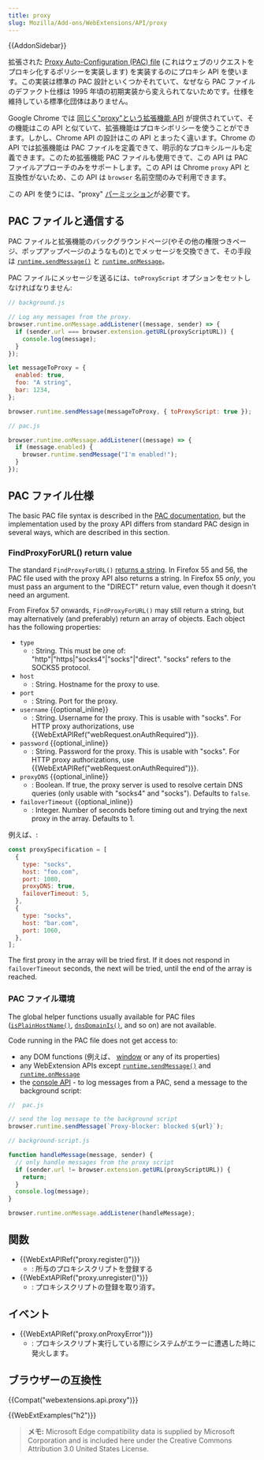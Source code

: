 ```yaml
---
title: proxy
slug: Mozilla/Add-ons/WebExtensions/API/proxy
---
```


{{AddonSidebar}}

拡張された [Proxy Auto-Configuration (PAC) file](/ja/Add-ons/WebExtensions/API/proxy#PAC_file_specification) (これはウェブのリクエストをプロキシ化するポリシーを実装します) を実装するのにプロキシ API を使います。この実装は標準の PAC 設計といくつかそれていて、なぜなら PAC ファイルのデファクト仕様は 1995 年頃の初期実装から変えられてないためです。仕様を維持している標準化団体はありません。

Google Chrome では [同じく"proxy"という拡張機能 API](https://developer.chrome.com/extensions/proxy) が提供されていて、その機能はこの API と似ていて、拡張機能はプロキシポリシーを使うことができます。しかし、Chrome API の設計はこの API とまったく違います。Chrome の API では拡張機能は PAC ファイルを定義できて、明示的なプロキシルールも定義できます。このため拡張機能 PAC ファイルも使用できて、この API は PAC ファイルアプローチのみをサポートします。この API は Chrome `proxy` API と互換性がないため、この API は `browser` 名前空間のみで利用できます。

この API を使うには、"proxy" [パーミッション](/ja/docs/Mozilla/Add-ons/WebExtensions/manifest.json/permissions)が必要です。

## PAC ファイルと通信する

PAC ファイルと拡張機能のバックグラウンドページ(やその他の権限つきページ、ポップアップページのようなもの)とでメッセージを交換できて、その手段は [`runtime.sendMessage()`](/ja/docs/Mozilla/Add-ons/WebExtensions/API/runtime/sendMessage) と [`runtime.onMessage`](/ja/docs/Mozilla/Add-ons/WebExtensions/API/runtime/onMessage)。

PAC ファイルにメッセージを送るには、`toProxyScript` オプションをセットしなければなりません:

```js
// background.js

// Log any messages from the proxy.
browser.runtime.onMessage.addListener((message, sender) => {
  if (sender.url === browser.extension.getURL(proxyScriptURL)) {
    console.log(message);
  }
});

let messageToProxy = {
  enabled: true,
  foo: "A string",
  bar: 1234,
};

browser.runtime.sendMessage(messageToProxy, { toProxyScript: true });
```

```js
// pac.js

browser.runtime.onMessage.addListener((message) => {
  if (message.enabled) {
    browser.runtime.sendMessage("I'm enabled!");
  }
});
```

## PAC ファイル仕様

The basic PAC file syntax is described in the [PAC documentation](</ja/docs/Web/HTTP/Proxy_servers_and_tunneling/Proxy_Auto-Configuration_(PAC)_file>), but the implementation used by the proxy API differs from standard PAC design in several ways, which are described in this section.

### FindProxyForURL() return value

The standard `FindProxyForURL()` [returns a string](/ja/docs/Web/HTTP/Proxy_servers_and_tunneling/Proxy_Auto-Configuration_%28PAC%29_file#Return_value_format). In Firefox 55 and 56, the PAC file used with the proxy API also returns a string. In Firefox 55 _only_, you must pass an argument to the "DIRECT" return value, even though it doesn't need an argument.

From Firefox 57 onwards, `FindProxyForURL()` may still return a string, but may alternatively (and preferably) return an array of objects. Each object has the following properties:

- `type`
  - : String. This must be one of: "http"|"https|"socks4"|"socks"|"direct". "socks" refers to the SOCKS5 protocol.
- `host`
  - : String. Hostname for the proxy to use.
- `port`
  - : String. Port for the proxy.
- `username` {{optional_inline}}
  - : String. Username for the proxy. This is usable with "socks". For HTTP proxy authorizations, use {{WebExtAPIRef("webRequest.onAuthRequired")}}.
- `password` {{optional_inline}}
  - : String. Password for the proxy. This is usable with "socks". For HTTP proxy authorizations, use {{WebExtAPIRef("webRequest.onAuthRequired")}}.
- `proxyDNS` {{optional_inline}}
  - : Boolean. If true, the proxy server is used to resolve certain DNS queries (only usable with "socks4" and "socks"). Defaults to `false`.
- `failoverTimeout` {{optional_inline}}
  - : Integer. Number of seconds before timing out and trying the next proxy in the array. Defaults to 1.

例えば、:

```js
const proxySpecification = [
  {
    type: "socks",
    host: "foo.com",
    port: 1080,
    proxyDNS: true,
    failoverTimeout: 5,
  },
  {
    type: "socks",
    host: "bar.com",
    port: 1060,
  },
];
```

The first proxy in the array will be tried first. If it does not respond in `failoverTimeout` seconds, the next will be tried, until the end of the array is reached.

### PAC ファイル環境

The global helper functions usually available for PAC files ([`isPlainHostName()`](</ja/docs/Web/HTTP/Proxy_servers_and_tunneling/Proxy_Auto-Configuration_(PAC)_file#isPlainHostName()_2>), [`dnsDomainIs()`](</ja/docs/Web/HTTP/Proxy_servers_and_tunneling/Proxy_Auto-Configuration_(PAC)_file#dnsDomainIs()>), and so on) are not available.

Code running in the PAC file does not get access to:

- any DOM functions (例えば、 [window](/ja/docs/Web/API/Window) or any of its properties)
- any WebExtension APIs except [`runtime.sendMessage()`](/ja/docs/Mozilla/Add-ons/WebExtensions/API/runtime/sendMessage) and [`runtime.onMessage`](/ja/docs/Mozilla/Add-ons/WebExtensions/API/runtime/onMessage)
- the [console API](/ja/docs/Web/API/Console) - to log messages from a PAC, send a message to the background script:

```js
//  pac.js

// send the log message to the background script
browser.runtime.sendMessage(`Proxy-blocker: blocked ${url}`);
```

```js
// background-script.js

function handleMessage(message, sender) {
  // only handle messages from the proxy script
  if (sender.url != browser.extension.getURL(proxyScriptURL)) {
    return;
  }
  console.log(message);
}

browser.runtime.onMessage.addListener(handleMessage);
```

## 関数

- {{WebExtAPIRef("proxy.register()")}}
  - : 所与のプロキシスクリプトを登録する
- {{WebExtAPIRef("proxy.unregister()")}}
  - : プロキシスクリプトの登録を取り消す。

## イベント

- {{WebExtAPIRef("proxy.onProxyError")}}
  - : プロキシスクリプト実行している際にシステムがエラーに遭遇した時に発火します。

## ブラウザーの互換性

{{Compat("webextensions.api.proxy")}}

{{WebExtExamples("h2")}}

> **メモ:** Microsoft Edge compatibility data is supplied by Microsoft Corporation and is included here under the Creative Commons Attribution 3.0 United States License.
